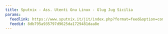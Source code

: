 ```yaml
---
title: Sputnix - Ass. Utenti Gnu Linux - Glug Jug Sicilia
params:
  feedlink: https://www.sputnix.it/jit/index.php?format=feed&option=com_content&type=atom&view=frontpage
  feedid: 8db795a935797d9625da1729481daa8e
---
```

